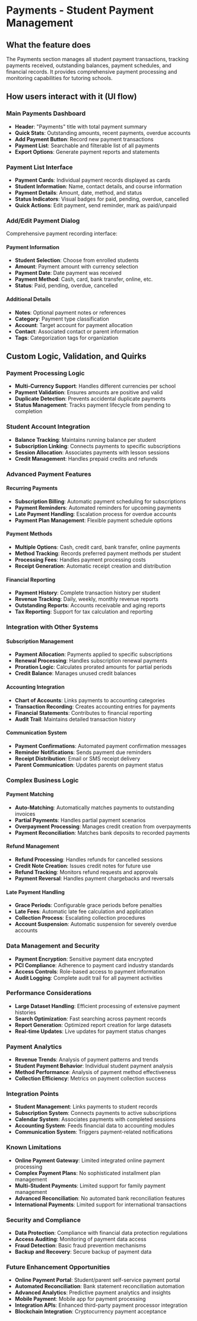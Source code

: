 
# Payments - Student Payment Management

## What the feature does
The Payments section manages all student payment transactions, tracking payments received, outstanding balances, payment schedules, and financial records. It provides comprehensive payment processing and monitoring capabilities for tutoring schools.

## How users interact with it (UI flow)

### Main Payments Dashboard
- **Header**: "Payments" title with total payment summary
- **Quick Stats**: Outstanding amounts, recent payments, overdue accounts
- **Add Payment Button**: Record new payment transactions
- **Payment List**: Searchable and filterable list of all payments
- **Export Options**: Generate payment reports and statements

### Payment List Interface
- **Payment Cards**: Individual payment records displayed as cards
- **Student Information**: Name, contact details, and course information
- **Payment Details**: Amount, date, method, and status
- **Status Indicators**: Visual badges for paid, pending, overdue, cancelled
- **Quick Actions**: Edit payment, send reminder, mark as paid/unpaid

### Add/Edit Payment Dialog
Comprehensive payment recording interface:

#### Payment Information
- **Student Selection**: Choose from enrolled students
- **Amount**: Payment amount with currency selection
- **Payment Date**: Date payment was received
- **Payment Method**: Cash, card, bank transfer, online, etc.
- **Status**: Paid, pending, overdue, cancelled

#### Additional Details
- **Notes**: Optional payment notes or references
- **Category**: Payment type classification
- **Account**: Target account for payment allocation
- **Contact**: Associated contact or parent information
- **Tags**: Categorization tags for organization

## Custom Logic, Validation, and Quirks

### Payment Processing Logic
- **Multi-Currency Support**: Handles different currencies per school
- **Payment Validation**: Ensures amounts are positive and valid
- **Duplicate Detection**: Prevents accidental duplicate payments
- **Status Management**: Tracks payment lifecycle from pending to completion

### Student Account Integration
- **Balance Tracking**: Maintains running balance per student
- **Subscription Linking**: Connects payments to specific subscriptions
- **Session Allocation**: Associates payments with lesson sessions
- **Credit Management**: Handles prepaid credits and refunds

### Advanced Payment Features

#### Recurring Payments
- **Subscription Billing**: Automatic payment scheduling for subscriptions
- **Payment Reminders**: Automated reminders for upcoming payments
- **Late Payment Handling**: Escalation process for overdue accounts
- **Payment Plan Management**: Flexible payment schedule options

#### Payment Methods
- **Multiple Options**: Cash, credit card, bank transfer, online payments
- **Method Tracking**: Records preferred payment methods per student
- **Processing Fees**: Handles payment processing costs
- **Receipt Generation**: Automatic receipt creation and distribution

#### Financial Reporting
- **Payment History**: Complete transaction history per student
- **Revenue Tracking**: Daily, weekly, monthly revenue reports
- **Outstanding Reports**: Accounts receivable and aging reports
- **Tax Reporting**: Support for tax calculation and reporting

### Integration with Other Systems

#### Subscription Management
- **Payment Allocation**: Payments applied to specific subscriptions
- **Renewal Processing**: Handles subscription renewal payments
- **Proration Logic**: Calculates prorated amounts for partial periods
- **Credit Balance**: Manages unused credit balances

#### Accounting Integration
- **Chart of Accounts**: Links payments to accounting categories
- **Transaction Recording**: Creates accounting entries for payments
- **Financial Statements**: Contributes to financial reporting
- **Audit Trail**: Maintains detailed transaction history

#### Communication System
- **Payment Confirmations**: Automated payment confirmation messages
- **Reminder Notifications**: Sends payment due reminders
- **Receipt Distribution**: Email or SMS receipt delivery
- **Parent Communication**: Updates parents on payment status

### Complex Business Logic

#### Payment Matching
- **Auto-Matching**: Automatically matches payments to outstanding invoices
- **Partial Payments**: Handles partial payment scenarios
- **Overpayment Processing**: Manages credit creation from overpayments
- **Payment Reconciliation**: Matches bank deposits to recorded payments

#### Refund Management
- **Refund Processing**: Handles refunds for cancelled sessions
- **Credit Note Creation**: Issues credit notes for future use
- **Refund Tracking**: Monitors refund requests and approvals
- **Payment Reversal**: Handles payment chargebacks and reversals

#### Late Payment Handling
- **Grace Periods**: Configurable grace periods before penalties
- **Late Fees**: Automatic late fee calculation and application
- **Collection Process**: Escalating collection procedures
- **Account Suspension**: Automatic suspension for severely overdue accounts

### Data Management and Security
- **Payment Encryption**: Sensitive payment data encrypted
- **PCI Compliance**: Adherence to payment card industry standards
- **Access Controls**: Role-based access to payment information
- **Audit Logging**: Complete audit trail for all payment activities

### Performance Considerations
- **Large Dataset Handling**: Efficient processing of extensive payment histories
- **Search Optimization**: Fast searching across payment records
- **Report Generation**: Optimized report creation for large datasets
- **Real-time Updates**: Live updates for payment status changes

### Payment Analytics
- **Revenue Trends**: Analysis of payment patterns and trends
- **Student Payment Behavior**: Individual student payment analysis
- **Method Performance**: Analysis of payment method effectiveness
- **Collection Efficiency**: Metrics on payment collection success

### Integration Points
- **Student Management**: Links payments to student records
- **Subscription System**: Connects payments to active subscriptions
- **Calendar System**: Associates payments with completed sessions
- **Accounting System**: Feeds financial data to accounting modules
- **Communication System**: Triggers payment-related notifications

### Known Limitations
- **Online Payment Gateway**: Limited integrated online payment processing
- **Complex Payment Plans**: No sophisticated installment plan management
- **Multi-Student Payments**: Limited support for family payment management
- **Advanced Reconciliation**: No automated bank reconciliation features
- **International Payments**: Limited support for international transactions

### Security and Compliance
- **Data Protection**: Compliance with financial data protection regulations
- **Access Auditing**: Monitoring of payment data access
- **Fraud Detection**: Basic fraud prevention mechanisms
- **Backup and Recovery**: Secure backup of payment data

### Future Enhancement Opportunities
- **Online Payment Portal**: Student/parent self-service payment portal
- **Automated Reconciliation**: Bank statement reconciliation automation
- **Advanced Analytics**: Predictive payment analytics and insights
- **Mobile Payment**: Mobile app for payment processing
- **Integration APIs**: Enhanced third-party payment processor integration
- **Blockchain Integration**: Cryptocurrency payment acceptance
